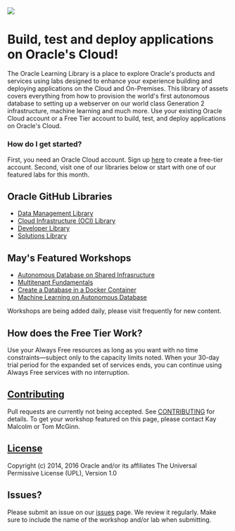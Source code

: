 ![](common/images/learning-library-title.png)
---
# Build, test and deploy applications on Oracle's Cloud! #
The Oracle Learning Library is a place to explore Oracle's products and services using labs designed to enhance your experience building and deploying applications on the Cloud and On-Premises.   This library of assets covers everything from how to provision the world's first autonomous database to setting up a webserver on our world class Generation 2 infrastructure, machine learning and much more.  Use your existing Oracle Cloud account or a Free Tier account to build, test, and deploy applications on Oracle's Cloud. 

### How do I get started? ###
First, you need an Oracle Cloud account.  Sign up [here](https://oracle.com/free) to create a free-tier account.  Second, visit one of our libraries below or start with one of our featured labs for this month. 

## Oracle GitHub Libraries ## 
- [Data Management Library](data-management-library)
- [Cloud Infrastructure (OCI) Library](oci-library)
- [Developer Library](developer-library)
- [Solutions Library](solutions-library)

## May's Featured Workshops
- [Autonomous Database on Shared Infrasructure](https://oracle.github.io/learning-library/data-management-library/autonomous-database/shared/workshops/freetier-overview/)
- [Multitenant Fundamentals](https://oracle.github.io/learning-library/data-management-library/database/multitenant/freetier/index.html)  
- [Create a Database in a Docker Container](https://oracle.github.io/learning-library/data-management-library/database/docker/create-database-in-docker) 
- [Machine Learning on Autonomous Database](https://oracle.github.io/learning-library/data-management-library/oracle-machine-learning/adb-oml/workshop/)

Workshops are being added daily, please visit frequently for new content.

## How does the Free Tier Work? ##
Use your Always Free resources as long as you want with no time constraints—subject only to the capacity limits noted. When your 30-day trial period for the expanded set of services ends, you can continue using Always Free services with no interruption.


## [Contributing](CONTRIBUTING.md)
Pull requests are currently not being accepted. See [CONTRIBUTING](CONTRIBUTING.md) for details.  To get your workshop featured on this page, please contact Kay Malcolm or Tom McGinn.

## [License](LICENSE.md)
Copyright (c) 2014, 2016 Oracle and/or its affiliates
The Universal Permissive License (UPL), Version 1.0

## Issues?
Please submit an issue on our [issues](https://github.com/oracle/learning-library/issues) page.  We review it regularly.  Make sure to include the name of the workshop and/or lab when submitting.
